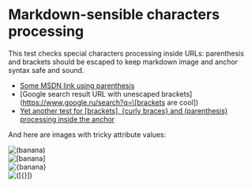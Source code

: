 # Markdown-sensible characters processing

This test checks special characters processing inside URLs: parenthesis and
brackets should be escaped to keep markdown image and anchor syntax safe and
sound.

  * [Some MSDN link using parenthesis](http://msdn.microsoft.com/en-us/library/system.drawing.drawing2d\(v=vs.110\))
  * [Google search result URL with unescaped brackets](https://www.google.ru/search?q=\[brackets are cool\])
  * [Yet another test for [brackets], {curly braces} and (parenthesis) processing inside the anchor](https://www.google.ru/search?q='\[\({}\)\]')

And here are images with tricky attribute values:

![\(banana\)](http://placehold.it/350x150#\(banana\))  
![\[banana\]](http://placehold.it/350x150#\[banana\])  
![{banana}](http://placehold.it/350x150#{banana})  
![\(\[{}\]\)](http://placehold.it/350x150#\(\[{}\]\))

